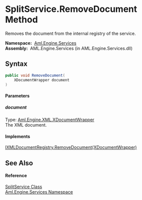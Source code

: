 SplitService.RemoveDocument Method
==================================
Removes the document from the internal registry of the service.

  **Namespace:**  [Aml.Engine.Services][1]  
  **Assembly:**  AML.Engine.Services (in AML.Engine.Services.dll)

Syntax
------

```csharp
public void RemoveDocument(
	XDocumentWrapper document
)
```

#### Parameters

##### *document*
Type: [Aml.Engine.XML.XDocumentWrapper][2]  
The XML document.

#### Implements
[IXMLDocumentRegistry.RemoveDocument(XDocumentWrapper)][3]  


See Also
--------

#### Reference
[SplitService Class][4]  
[Aml.Engine.Services Namespace][1]  

[1]: ../README.md
[2]: ../../Aml.Engine.XML/XDocumentWrapper/README.md
[3]: ../../Aml.Engine.Services.Interfaces/IXMLDocumentRegistry/RemoveDocument.md
[4]: README.md
[5]: https://www.automationml.org
[6]: ../../icons/logoShade.png
